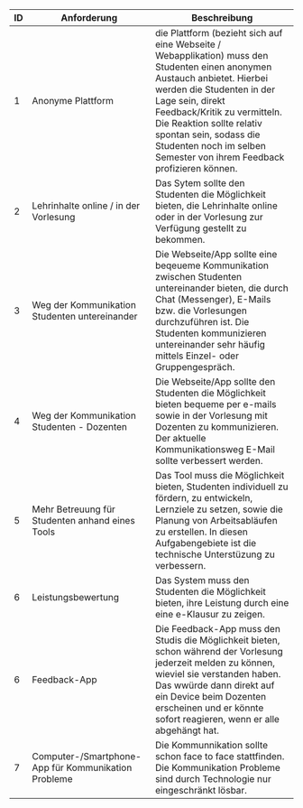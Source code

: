  ID | Anforderung | Beschreibung |
----|--------------|-------|
 1| Anonyme Plattform  | die Plattform (bezieht sich auf eine Webseite / Webapplikation) muss den Studenten einen anonymen Austauch anbietet. Hierbei werden die Studenten in der Lage sein, direkt Feedback/Kritik zu vermitteln. Die Reaktion sollte relativ spontan sein, sodass die Studenten noch im selben Semester von ihrem Feedback profizieren können. | 
 2| Lehrinhalte online / in der Vorlesung | Das Sytem sollte den Studenten die Möglichkeit bieten, die Lehrinhalte online oder in der Vorlesung zur Verfügung gestellt zu bekommen. |
 3| Weg der Kommunikation Studenten untereinander | Die Webseite/App sollte eine beqeueme Kommunikation zwischen Studenten untereinander bieten, die durch Chat (Messenger), E-Mails bzw. die Vorlesungen durchzuführen ist. Die Studenten kommunizieren untereinander sehr häufig mittels Einzel- oder Gruppengespräch.| 
 4| Weg der Kommunikation Studenten - Dozenten | Die Webseite/App sollte den Studenten die Möglichkeit bieten bequeme per e-mails sowie  in der Vorlesung mit Dozenten zu kommunizieren. Der aktuelle Kommunikationsweg E-Mail sollte verbessert werden.| 
 5| Mehr Betreuung für Studenten anhand eines Tools | Das Tool muss die Möglichkeit bieten, Studenten individuell zu fördern, zu entwickeln, Lernziele zu setzen, sowie die Planung von Arbeitsabläufen zu erstellen. In diesen Aufgabengebiete ist die technische Unterstüzung zu verbessern. |
 6| Leistungsbewertung | Das System muss den Studenten die Möglichkeit bieten, ihre Leistung durch eine eine e-Klausur zu zeigen. |
 6| Feedback-App | Die Feedback-App muss den Studis die Möglichkeit bieten, schon während der Vorlesung jederzeit melden zu können, wieviel sie verstanden haben. Das wwürde dann direkt auf ein Device beim Dozenten erscheinen und er könnte sofort reagieren, wenn er alle abgehängt hat. |
 7| Computer-/Smartphone-App für Kommunikation Probleme | Die Kommunnikation sollte schon face to face stattfinden. Die Kommunikation Probleme  sind durch Technologie nur eingeschränkt lösbar. |
 
